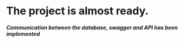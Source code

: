 # **The project is almost ready.**
_**Communication between the database, swagger and API has been implemented**_

